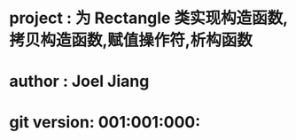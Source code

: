 
# project    : 为 Rectangle 类实现构造函数,拷贝构造函数,赋值操作符,析构函数
# author     : Joel Jiang
# git version: 001:001:000: 
